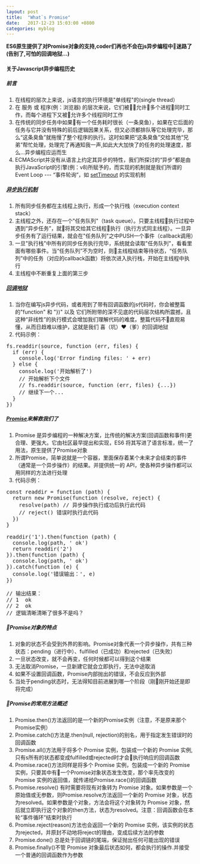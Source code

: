 ```yaml
---
layout: post
title:  "What`s Promise"
date:   2017-12-23 15:03:00 +0800
categories: myblog
---
```

**ES6原生提供了对Promise对象的支持,coder们再也不会在js异步编程中迷路了(告别了,可怕的回调地狱...)**

#### 关于Javascript异步编程历史
##### 前言
1. 在线程的层次上来说，js语言的执行环境是"单线程"的(single thread）
2. 在 服务 或 程序(例：浏览器) 的层次来说，它们被允许多个进程同时工作，而每个进程下又被允许多个线程同时工作
3. 在传统的同步任务中如果有一个任务耗时很长（一条臭鱼），如果在它后面的任务与它并没有特殊的前后逻辑因果关系，但又必须都排队等它处理完毕，那么“这条臭鱼”就拖慢了整个程序的执行。这时如果把“这条臭鱼”交给其他“兄弟”帮忙处理，处理完了再通知我一声,如此大大加快了的任务的处理速度，那么...异步编程应运而生
4. ECMAScript并没有从语言上约定其异步的特性，我们所探讨的“异步”都是由执行JavaScript的引擎(例：v8)所赋予的，而实现的机制就是我们所谓的  Event Loop --- “事件轮询”，如 <a href="/myblog/2016/03/19/timers-in-javascrpt.html" target="_blank">setTimeout</a> 的实现机制

##### <a href="http://www.ruanyifeng.com/blog/2014/10/event-loop.html" target="_blank">异步执行机制</a>
1. 所有同步任务都在主线程上执行，形成一个执行栈（execution context stack）
2. 主线程之外，还存在一个"任务队列"（task queue）。只要主线程执行过程中遇到“异步任务”，就将其交给其它线程执行（执行方式同主线程）。一旦异步任务有了运行结果，就会在"任务队列"之中PUSH一个事件（callback调用）
3. 一旦"执行栈"中所有的同步任务执行完毕，系统就会读取"任务队列"，看看里面有哪些事件。当“任务队列”不为空时，则主线程结束等待状态，“任务队列”中的任务（对应的callback函数）将依次进入执行栈，开始在主线程中执行
4. 主线程中不断重复上面的第三步

##### <a href="http://callbackhell.com/" target="_blank">回调地狱</a>
1. 当你在编写js异步代码，或者用到了带有回调函数的js代码时，你会被整篇的"function" 和 "})" 以及 它们所附带的深不见底的代码层次结构所震撼，且这种“非线性”的执行模式会增加我们理解代码的难度。整篇代码不直观易懂，从而日趋难以维护，这就是我们 喜（坑）❤️（爹）的回调地狱
2. 代码示例：
<pre class="brush:js;">
fs.readdir(source, function (err, files) {
  if (err) {
    console.log('Error finding files: ' + err)
  } else {
    console.log('开始解析了')
    // 开始解析下个文件
    // fs.readdir(source, function (err, files) {...})
    // 继续下一个...
  }
})
</pre>

##### <a href="http://es6.ruanyifeng.com/#docs/promise" target="_blank">Promise</a>来解救我们了
1. Promise 是异步编程的一种解决方案，比传统的解决方案(回调函数和事件)更合理、更强大。它由社区最早提出和实现，ES6 将其写进了语言标准，统一了用法，原生提供了Promise对象
2. 所谓Promise，简单说就是一个容器，里面保存着某个未来才会结束的事件（通常是一个异步操作）的结果。并提供统一的 API，使各种异步操作都可以用同样的方法进行处理
3. 代码示例：
<pre class="brush:js;">
const readdir = function (path) {
  return new Promise(function (resolve, reject) {
    resolve(path) // 异步操作执行成功后执行此代码
    // reject() 错误时执行此代码
  })
}

readdir('1').then(function (path) {
  console.log(path, ' ok')
  return readdir('2')
}).then(function (path) {
  console.log(path, ' ok')
}).catch(function (e) {
  console.log('错误输出：', e)
})

// 输出结果：
// 1  ok
// 2  ok
// 逻辑清晰清晰了很多不是吗？
</pre>

##### Promise对象的特点
1. 对象的状态不会受到外界的影响。Promise对象代表一个异步操作，共有三种状态：pending（进行中）、fulfilled（已成功）和rejected（已失败）
2. 一旦状态改变，就不会再变，任何时候都可以得到这个结果
3. 无法取消Promise，一旦新建它就会立即执行，无法中途取消
4. 如果不设置回调函数，Promise内部抛出的错误，不会反应到外部
5. 当处于pending状态时，无法得知目前进展到哪一个阶段（刚刚开始还是即将完成）

##### Promise的常用方法概述
1. Promise.then()方法返回的是一个新的Promise实例（注意，不是原来那个Promise实例）
2. Promise.catch()方法是.then(null, rejection)的别名，用于指定发生错误时的回调函数
3. Promise.all()方法用于将多个 Promise 实例，包装成一个新的 Promise 实例,只有s所有的状态都变成fulfilled或rejected时才会执行响应的回调函数
4. Promise.race()方法同样是将多个 Promise 实例，包装成一个新的 Promise 实例，只要其中有一个Promise对象状态发生改变，那个率先改变的 Promise 实例的返回值，就传递给Promise.race()的回调函数
5. Promise.resolve() 有时需要将现有对象转为 Promise 对象。如果参数是一个原始值或无参数，则Promise.resolve方法返回一个新的 Promise 对象，状态为resolved。如果参数是个对象，方法会将这个对象转为 Promise 对象，然后就立即执行这个对象的then方法，状态为resolved。注意：回调函数会在本轮“事件循环”结束时执行
6. Promise.reject(reason)方法也会返回一个新的 Promise 实例，该实例的状态为rejected，并原封不动地将reject的理由，变成后续方法的参数
7. Promise.done() 总是处于回调链的尾端，保证抛出任何可能出现的错误
8. Promise.finally()不管 Promise 对象最后状态如何，都会执行的操作.并接受一个普通的回调函数作为参数